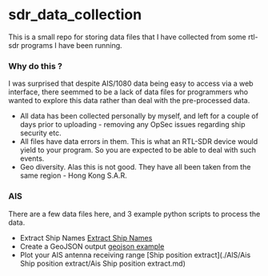 # sdr_data_collection

This is a small repo for storing data files that I have collected from some rtl-sdr programs I have been running.


### Why do this ?

I was surprised that despite AIS/1080 data being easy to access via a web interface, there seemmed to be a lack of data files for programmers who wanted to explore this data rather than deal with the pre-processed data. 

  - All data has been collected personally by myself, and left for a couple of days prior to uploading - removing any OpSec issues regarding ship security etc. 
  - All files have data errors in them. This is what an RTL-SDR device would yield to your program. So you are expected to be able to deal with such events.
  - Geo diversity. Alas this is not good. They have all been taken from the same region - Hong Kong S.A.R.

### AIS 

There are a few data files here, and 3 example python scripts to process the data. 

  - Extract Ship Names [Extract Ship Names](./AIS/ship_name.py)
  - Create a GeoJSON output [geojson example](./AIS/geojson.py) 
  - Plot your AIS antenna receiving range [Ship position extract](./AIS/Ais Ship position extract/Ais Ship position extract.md)